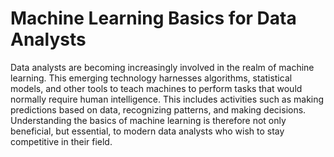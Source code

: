 # Machine Learning Basics for Data Analysts

Data analysts are becoming increasingly involved in the realm of machine learning. This emerging technology harnesses algorithms, statistical models, and other tools to teach machines to perform tasks that would normally require human intelligence. This includes activities such as making predictions based on data, recognizing patterns, and making decisions. Understanding the basics of machine learning is therefore not only beneficial, but essential, to modern data analysts who wish to stay competitive in their field.